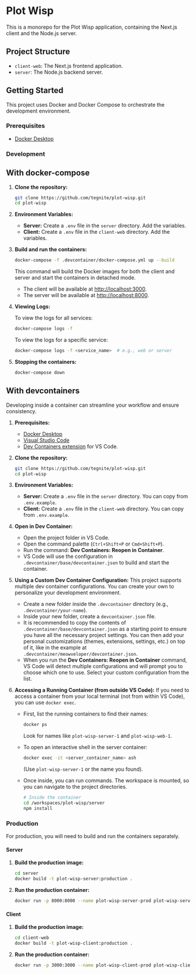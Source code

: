 # Plot Wisp

This is a monorepo for the Plot Wisp application, containing the Next.js client and the Node.js server.

## Project Structure

-   `client-web`: The Next.js frontend application.
-   `server`: The Node.js backend server.

## Getting Started

This project uses Docker and Docker Compose to orchestrate the development environment.

### Prerequisites

-   [Docker Desktop](https://www.docker.com/products/docker-desktop)

### Development

## With docker-compose

1.  **Clone the repository:**

    ```bash
    git clone https://github.com/tegnite/plot-wisp.git
    cd plot-wisp
    ```

2.  **Environment Variables:**

    -   **Server:** Create a `.env` file in the `server` directory. Add the variables.
    -   **Client:** Create a `.env` file in the `client-web` directory. Add the variables.

3.  **Build and run the containers:**

    ```bash
    docker-compose -f .devcontainer/docker-compose.yml up --build
    ```

    This command will build the Docker images for both the client and server and start the containers in detached mode.

    -   The client will be available at [http://localhost:3000](http://localhost:3000).
    -   The server will be available at [http://localhost:8000](http://localhost:8000).

4.  **Viewing Logs:**

    To view the logs for all services:

    ```bash
    docker-compose logs -f
    ```

    To view the logs for a specific service:

    ```bash
    docker-compose logs -f <service_name>  # e.g., web or server
    ```

5.  **Stopping the containers:**

    ```bash
    docker-compose down
    ```

## With devcontainers

Developing inside a container can streamline your workflow and ensure consistency.

1.  **Prerequisites:**

    -   [Docker Desktop](https://www.docker.com/products/docker-desktop)
    -   [Visual Studio Code](https://code.visualstudio.com/)
    -   [Dev Containers extension](https://marketplace.visualstudio.com/items?itemName=ms-vscode-remote.remote-containers) for VS Code.

2.  **Clone the repository:**

    ```bash
    git clone https://github.com/tegnite/plot-wisp.git
    cd plot-wisp
    ```

3.  **Environment Variables:**

    -   **Server:** Create a `.env` file in the `server` directory. You can copy from `.env.example`.
    -   **Client:** Create a `.env` file in the `client-web` directory. You can copy from `.env.example`.

4.  **Open in Dev Container:**

    -   Open the project folder in VS Code.
    -   Open the command palette (`Ctrl+Shift+P` or `Cmd+Shift+P`).
    -   Run the command: **Dev Containers: Reopen in Container**.
    -   VS Code will use the configuration in `.devcontainer/base/devcontainer.json` to build and start the container.

5.  **Using a Custom Dev Container Configuration:** This project supports multiple dev container configurations. You can create your own to personalize your development environment.

    -   Create a new folder inside the `.devcontainer` directory (e.g., `.devcontainer/your-name`).
    -   Inside your new folder, create a `devcontainer.json` file.
    -   It is recommended to copy the contents of `.devcontainer/base/devcontainer.json` as a starting point to ensure you have all the necessary project settings. You can then add your personal customizations (themes, extensions, settings, etc.) on top of it, like in the example at `.devcontainer/meowveloper/devcontainer.json`.
    -   When you run the **Dev Containers: Reopen in Container** command, VS Code will detect multiple configurations and will prompt you to choose which one to use. Select your custom configuration from the list.

6.  **Accessing a Running Container (from outside VS Code):** If you need to access a container from your local terminal (not from within VS Code), you can use `docker exec`.

    -   First, list the running containers to find their names:

        ```bash
        docker ps
        ```

        Look for names like `plot-wisp-server-1` and `plot-wisp-web-1`.

    -   To open an interactive shell in the server container:

        ```bash
        docker exec -it <server_container_name> ash
        ```

        (Use `plot-wisp-server-1` or the name you found).

    -   Once inside, you can run commands. The workspace is mounted, so you can navigate to the project directories.
        ```sh
        # Inside the container
        cd /workspaces/plot-wisp/server
        npm install
        ```

### Production

For production, you will need to build and run the containers separately.

#### Server

1.  **Build the production image:**

    ```bash
    cd server
    docker build -t plot-wisp-server:production .
    ```

2.  **Run the production container:**

    ```bash
    docker run -p 8000:8000 --name plot-wisp-server-prod plot-wisp-server:production
    ```

#### Client

1.  **Build the production image:**

    ```bash
    cd client-web
    docker build -t plot-wisp-client:production .
    ```

2.  **Run the production container:**

    ```bash
    docker run -p 3000:3000 --name plot-wisp-client-prod plot-wisp-client:production
    ```
